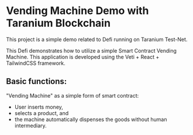 # Vending Machine Demo with Taranium Blockchain

This project is a simple demo related to Defi running on Taranium Test-Net.

This Defi demonstrates how to utilize a simple Smart Contract Vending Machine. This application is developed using the Veti + React + TailwindCSS framework.

## Basic functions:
"Vending Machine" as a simple form of smart contract: 

- User inserts money,
- selects a product, and
- the machine automatically dispenses the goods without human intermediary.
